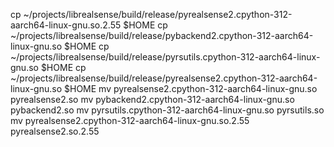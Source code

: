 cp ~/projects/librealsense/build/release/pyrealsense2.cpython-312-aarch64-linux-gnu.so.2.55 $HOME
cp ~/projects/librealsense/build/release/pybackend2.cpython-312-aarch64-linux-gnu.so $HOME
cp ~/projects/librealsense/build/release/pyrsutils.cpython-312-aarch64-linux-gnu.so $HOME
cp ~/projects/librealsense/build/release/pyrealsense2.cpython-312-aarch64-linux-gnu.so $HOME
mv pyrealsense2.cpython-312-aarch64-linux-gnu.so pyrealsense2.so
mv pybackend2.cpython-312-aarch64-linux-gnu.so pybackend2.so
mv pyrsutils.cpython-312-aarch64-linux-gnu.so pyrsutils.so
mv pyrealsense2.cpython-312-aarch64-linux-gnu.so.2.55 pyrealsense2.so.2.55